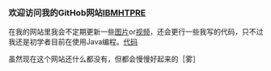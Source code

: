 ### 欢迎访问我的GitHob网站[IBMHTPRE](https://github.com/IBMHTPRE/IBMHTPRE.github.io/edit/master/index.md)


在我的网站里我会不定期更新一些[图片]()or[视频]()，还会更行一些我写的代码，只不过我还是初学者目前在使用Java编程。[代码]()


虽然现在这个网站还什么都没有，但都会慢慢好起来的［雾］
